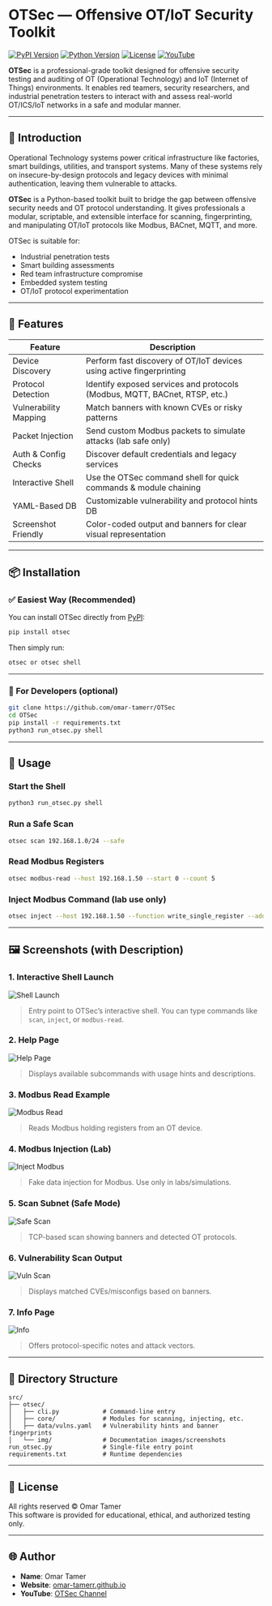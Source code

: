 # OTSec — Offensive OT/IoT Security Toolkit

[![PyPI Version](https://img.shields.io/pypi/v/otsec)](https://pypi.org/project/otsec/)
[![Python Version](https://img.shields.io/pypi/pyversions/otsec)](https://pypi.org/project/otsec/)
[![License](https://img.shields.io/badge/license-All%20Rights%20Reserved-red)](LICENSE)
[![YouTube](https://img.shields.io/badge/YouTube-OTSec-blue)](https://www.youtube.com/@OTSec)


**OTSec** is a professional-grade toolkit designed for offensive security testing and auditing of OT (Operational Technology) and IoT (Internet of Things) environments. It enables red teamers, security researchers, and industrial penetration testers to interact with and assess real-world OT/ICS/IoT networks in a safe and modular manner.

---

## 🧭 Introduction

Operational Technology systems power critical infrastructure like factories, smart buildings, utilities, and transport systems. Many of these systems rely on insecure-by-design protocols and legacy devices with minimal authentication, leaving them vulnerable to attacks.

**OTSec** is a Python-based toolkit built to bridge the gap between offensive security needs and OT protocol understanding. It gives professionals a modular, scriptable, and extensible interface for scanning, fingerprinting, and manipulating OT/IoT protocols like Modbus, BACnet, MQTT, and more.

OTSec is suitable for:

- Industrial penetration tests
- Smart building assessments
- Red team infrastructure compromise
- Embedded system testing
- OT/IoT protocol experimentation

---

## 🚀 Features

| Feature               | Description                                                                 |
|------------------------|-----------------------------------------------------------------------------|
| Device Discovery       | Perform fast discovery of OT/IoT devices using active fingerprinting        |
| Protocol Detection     | Identify exposed services and protocols (Modbus, MQTT, BACnet, RTSP, etc.) |
| Vulnerability Mapping  | Match banners with known CVEs or risky patterns                            |
| Packet Injection       | Send custom Modbus packets to simulate attacks (lab safe only)             |
| Auth & Config Checks   | Discover default credentials and legacy services                           |
| Interactive Shell      | Use the OTSec command shell for quick commands & module chaining           |
| YAML-Based DB          | Customizable vulnerability and protocol hints DB                           |
| Screenshot Friendly    | Color-coded output and banners for clear visual representation             |

---

## 📦 Installation

### ✅ Easiest Way (Recommended)

You can install OTSec directly from [PyPI](https://pypi.org/project/otsec/):

```bash
pip install otsec 
```


Then simply run:

```bash
otsec or otsec shell
```

---

### 🧪 For Developers (optional)

```bash
git clone https://github.com/omar-tamerr/OTSec
cd OTSec
pip install -r requirements.txt
python3 run_otsec.py shell
```

---

## 🔧 Usage

### Start the Shell

```bash
python3 run_otsec.py shell
```

### Run a Safe Scan

```bash
otsec scan 192.168.1.0/24 --safe
```

### Read Modbus Registers

```bash
otsec modbus-read --host 192.168.1.50 --start 0 --count 5
```

### Inject Modbus Command (lab use only)

```bash
otsec inject --host 192.168.1.50 --function write_single_register --address 1 --value 1234
```

---

## 🖼️ Screenshots (with Description)

### 1. Interactive Shell Launch
![Shell Launch](src/otsec/img/normal-tool.png)  
> Entry point to OTSec’s interactive shell. You can type commands like `scan`, `inject`, or `modbus-read`.

### 2. Help Page
![Help Page](src/otsec/img/help-page.png)  
> Displays available subcommands with usage hints and descriptions.

### 3. Modbus Read Example
![Modbus Read](src/otsec/img/modbus-read.png)  
> Reads Modbus holding registers from an OT device.

### 4. Modbus Injection (Lab)
![Inject Modbus](src/otsec/img/inject-modbus.png)  
> Fake data injection for Modbus. Use only in labs/simulations.

### 5. Scan Subnet (Safe Mode)
![Safe Scan](src/otsec/img/safe-scan.png)  
> TCP-based scan showing banners and detected OT protocols.

### 6. Vulnerability Scan Output
![Vuln Scan](src/otsec/img/vuln-scan.png)  
> Displays matched CVEs/misconfigs based on banners.

### 7. Info Page
![Info](src/otsec/img/info-page1.png)  
> Offers protocol-specific notes and attack vectors.

---

## 📁 Directory Structure

```
src/
├── otsec/
│   ├── cli.py            # Command-line entry
│   ├── core/             # Modules for scanning, injecting, etc.
│   ├── data/vulns.yaml   # Vulnerability hints and banner fingerprints
│   └── img/              # Documentation images/screenshots
run_otsec.py              # Single-file entry point
requirements.txt          # Runtime dependencies
```

---

## 📄 License

All rights reserved © Omar Tamer  
This software is provided for educational, ethical, and authorized testing only.

---

## 🌐 Author

- **Name**: Omar Tamer  
- **Website**: [omar-tamerr.github.io](https://omar-tamerr.github.io)  
- **YouTube**: [OTSec Channel](https://www.youtube.com/@OTSec)

